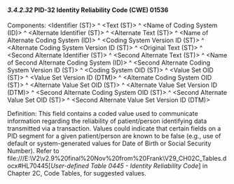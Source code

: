 #### *3.4.2.32* PID-32 Identity Reliability Code (CWE) 01536

Components: &lt;Identifier (ST)> ^ &lt;Text (ST)> ^ &lt;Name of Coding System (ID)> ^ &lt;Alternate Identifier (ST)> ^ &lt;Alternate Text (ST)> ^ &lt;Name of Alternate Coding System (ID)> ^ &lt;Coding System Version ID (ST)> ^ &lt;Alternate Coding System Version ID (ST)> ^ &lt;Original Text (ST)> ^ &lt;Second Alternate Identifier (ST)> ^ &lt;Second Alternate Text (ST)> ^ &lt;Name of Second Alternate Coding System (ID)> ^ &lt;Second Alternate Coding System Version ID (ST)> ^ &lt;Coding System OID (ST)> ^ &lt;Value Set OID (ST)> ^ &lt;Value Set Version ID (DTM)> ^ &lt;Alternate Coding System OID (ST)> ^ &lt;Alternate Value Set OID (ST)> ^ &lt;Alternate Value Set Version ID (DTM)> ^ &lt;Second Alternate Coding System OID (ST)> ^ &lt;Second Alternate Value Set OID (ST)> ^ &lt;Second Alternate Value Set Version ID (DTM)>

Definition: This field contains a coded value used to communicate information regarding the reliability of patient/person identifying data transmitted via a transaction. Values could indicate that certain fields on a PID segment for a given patient/person are known to be false (e.g., use of default or system-generated values for Date of Birth or Social Security Number). Refer to file:///E:\V2\v2.9%20final%20Nov%20from%20Frank\V29_CH02C_Tables.docx#HL70445[_User-defined Table 0445 - Identity Reliability Code_] in Chapter 2C, Code Tables, for suggested values.
